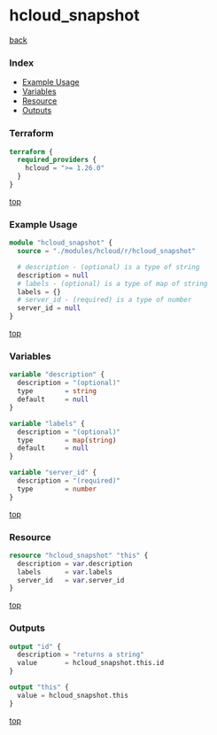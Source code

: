 # hcloud_snapshot

[back](../hcloud.md)

### Index

- [Example Usage](#example-usage)
- [Variables](#variables)
- [Resource](#resource)
- [Outputs](#outputs)

### Terraform

```terraform
terraform {
  required_providers {
    hcloud = ">= 1.26.0"
  }
}
```

[top](#index)

### Example Usage

```terraform
module "hcloud_snapshot" {
  source = "./modules/hcloud/r/hcloud_snapshot"

  # description - (optional) is a type of string
  description = null
  # labels - (optional) is a type of map of string
  labels = {}
  # server_id - (required) is a type of number
  server_id = null
}
```

[top](#index)

### Variables

```terraform
variable "description" {
  description = "(optional)"
  type        = string
  default     = null
}

variable "labels" {
  description = "(optional)"
  type        = map(string)
  default     = null
}

variable "server_id" {
  description = "(required)"
  type        = number
}
```

[top](#index)

### Resource

```terraform
resource "hcloud_snapshot" "this" {
  description = var.description
  labels      = var.labels
  server_id   = var.server_id
}
```

[top](#index)

### Outputs

```terraform
output "id" {
  description = "returns a string"
  value       = hcloud_snapshot.this.id
}

output "this" {
  value = hcloud_snapshot.this
}
```

[top](#index)